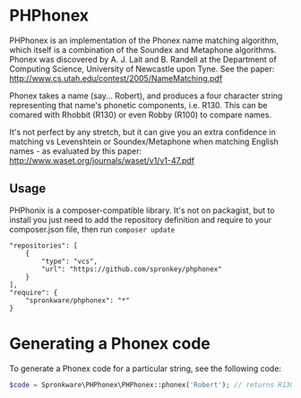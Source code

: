 PHPhonex
========

PHPhonex is an implementation of the Phonex name matching algorithm, which itself is a combination of the Soundex and Metaphone algorithms. Phonex was discovered by A. J. Lait and B. Randell at the Department of Computing Science, University of Newcastle upon Tyne. See the paper: http://www.cs.utah.edu/contest/2005/NameMatching.pdf

Phonex takes a name (say... Robert), and produces a four character string representing that name's phonetic components, i.e. R130. This can be comared with Rhobbit (R130) or even Robby (R100) to compare names.

It's not perfect by any stretch, but it can give you an extra confidence in matching vs Levenshtein or Soundex/Metaphone when matching English names - as evaluated by this paper: http://www.waset.org/journals/waset/v1/v1-47.pdf

Usage
-----
PHPhonix is a composer-compatible library. It's not on packagist, but to install you just need to add the repository definition and require to your composer.json file, then run `composer update`

    "repositories": [
		{
			"type": "vcs",
			"url": "https://github.com/spronkey/phphonex"
		}
	],
	"require": {
		"spronkware/phphonex": "*"
	}

# Generating a Phonex code
To generate a Phonex code for a particular string, see the following code:
```php
$code = Spronkware\PHPhonex\PHPhonex::phonex('Robert'); // returns R130
```